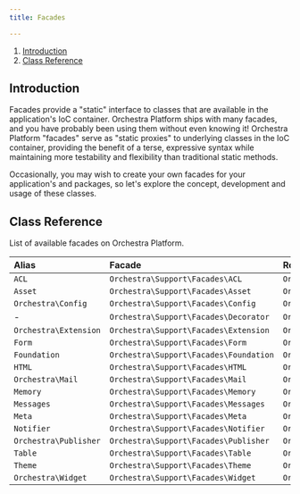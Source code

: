 ```yaml
---
title: Facades

---
```


1. [Introduction](#introduction)
2. [Class Reference](#class-reference)

<a name="introduction"></a>
## Introduction

Facades provide a "static" interface to classes that are available in the application's IoC container. Orchestra Platform ships with many facades, and you have probably been using them without even knowing it! Orchestra Platform "facades" serve as "static proxies" to underlying classes in the IoC container, providing the benefit of a terse, expressive syntax while maintaining more testability and flexibility than traditional static methods.

Occasionally, you may wish to create your own facades for your application's and packages, so let's explore the concept, development and usage of these classes.

<a name="class-reference"></a>
## Class Reference

List of available facades on Orchestra Platform.

Alias                 | Facade                                 | Root Accessor                                     | Service Location
:---------------------|:---------------------------------------|:--------------------------------------------------|:----------------------
`ACL`                 | `Orchestra\Support\Facades\ACL`        | `Orchestra\Authorization\Factory`                 | `orchestra.acl`
`Asset`               | `Orchestra\Support\Facades\Asset`      | `Orchestra\Asset\Factory`                         | `orchestra.asset`
`Orchestra\Config`    | `Orchestra\Support\Facades\Config`     | `Orchestra\Extension\Config\Repository`           | `orchestra.extension.config`
-                     | `Orchestra\Support\Facades\Decorator`  | `Orchestra\View\Decorator`                        | `orchestra.decorator`
`Orchestra\Extension` | `Orchestra\Support\Facades\Extension`  | `Orchestra\Extension\Factory`                     | `orchestra.extension`
`Form`                | `Orchestra\Support\Facades\Form`       | `Orchestra\Html\Form\Factory`                     | `orchestra.form`
`Foundation`          | `Orchestra\Support\Facades\Foundation` | `Orchestra\Foundation\Foundation`                 | `orchestra.app`
`HTML`                | `Orchestra\Support\Facades\HTML`       | `Orchestra\Html\HtmlBuilder`                      | `html`
`Orchestra\Mail`      | `Orchestra\Support\Facades\Mail`       | `Orchestra\Notifier\Mailer`                       | `orchestra.mail`
`Memory`              | `Orchestra\Support\Facades\Memory`     | `Orchestra\Memory\MemoryManager`                  | `orchestra.memory`
`Messages`            | `Orchestra\Support\Facades\Messages`   | `Orchestra\Messages\MessageBag`                   | `orchestra.messages`
`Meta`                | `Orchestra\Support\Facades\Meta`       | `Orchestra\Foundation\Meta`                       | `orchestra.meta`
`Notifier`            | `Orchestra\Support\Facades\Notifier`   | `Orchestra\Notifier\NotifierManager`              | `orchestra.notifier`
`Orchestra\Publisher` | `Orchestra\Support\Facades\Publisher`  | `Orchestra\Foundation\Publisher\PublisherManager` | `orchestra.publisher`
`Table`               | `Orchestra\Support\Facades\Table`      | `Orchestra\Html\Table\Factory`                    | `orchestra.table`
`Theme`               | `Orchestra\Support\Facades\Theme`      | `Orchestra\View\Theme\ThemeManager`               | `orchestra.theme`
`Orchestra\Widget`    | `Orchestra\Support\Facades\Widget`     | `Orchestra\Widget\WidgetManager`                  | `orchestra.widget`
